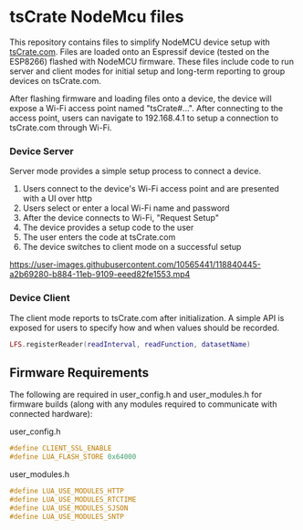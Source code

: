 # tsCrate NodeMcu files
This repository contains files to simplify NodeMCU device setup with [tsCrate.com](https://tscrate.com). Files are loaded onto an Espressif device (tested on the ESP8266) flashed with NodeMCU firmware. These files include code to run server and client modes for initial setup and long-term reporting to group devices on tsCrate.com.

After flashing firmware and loading files onto a device, the device will expose a Wi-Fi access point named "tsCrate#...". After connecting to the access point, users can navigate to 192.168.4.1 to setup a connection to tsCrate.com through Wi-Fi.

### Device Server
Server mode provides a simple setup process to connect a device.
1. Users connect to the device's Wi-Fi access point and are presented with a UI over http
3. Users select or enter a local Wi-Fi name and password
5. After the device connects to Wi-Fi, "Request Setup"
6. The device provides a setup code to the user
7. The user enters the code at tsCrate.com
9. The device switches to client mode on a successful setup

https://user-images.githubusercontent.com/10565441/118840445-a2b69280-b884-11eb-9109-eeed82fe1553.mp4


### Device Client
The client mode reports to tsCrate.com after initialization. A simple API is exposed for users to specify how and when values should be recorded.
```lua
LFS.registerReader(readInterval, readFunction, datasetName)
```

## Firmware Requirements
The following are required in user_config.h and user_modules.h for firmware builds (along with any modules required to communicate with connected hardware):

user_config.h
```c
#define CLIENT_SSL_ENABLE
#define LUA_FLASH_STORE 0x64000
```

user_modules.h
```c
#define LUA_USE_MODULES_HTTP
#define LUA_USE_MODULES_RTCTIME
#define LUA_USE_MODULES_SJSON
#define LUA_USE_MODULES_SNTP
```
